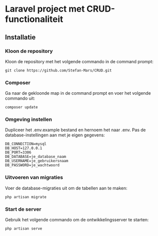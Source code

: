 # Laravel project met CRUD-functionaliteit

## Installatie

### Kloon de repository

Kloon de repository met het volgende commando in de command prompt:

    git clone https://github.com/Stefan-Mars/CRUD.git

### Composer

Ga naar de gekloonde map in de command prompt en voer het volgende commando uit:

    composer update

### Omgeving instellen

Dupliceer het .env.example bestand en hernoem het naar .env. Pas de database-instellingen aan met je eigen gegevens:

    DB_CONNECTION=mysql
    DB_HOST=127.0.0.1
    DB_PORT=3306
    DB_DATABASE=je_database_naam
    DB_USERNAME=je_gebruikersnaam
    DB_PASSWORD=je_wachtwoord

### Uitvoeren van migraties

Voer de database-migraties uit om de tabellen aan te maken:

    php artisan migrate

### Start de server

Gebruik het volgende commando om de ontwikkelingsserver te starten:

    php artisan serve
